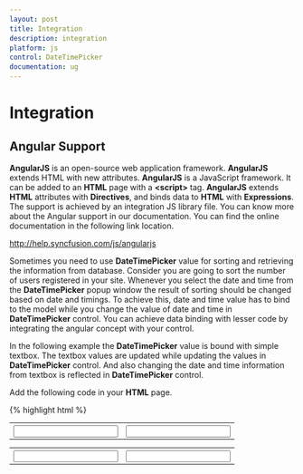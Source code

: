 ```yaml
---
layout: post
title: Integration
description: integration
platform: js
control: DateTimePicker
documentation: ug
---
```


# Integration

## Angular Support

**AngularJS** is an open-source web application framework. **AngularJS** extends HTML with new attributes. **AngularJS** is a JavaScript framework. It can be added to an **HTML** page with a **&lt;script&gt;** tag. **AngularJS** extends **HTML** attributes with **Directives**, and binds data to **HTML** with **Expressions**. The support is achieved by an integration JS library file. You can know more about the Angular support in our documentation. You can find the online documentation in the following link location. 

<http://help.syncfusion.com/js/angularjs>

Sometimes you need to use **DateTimePicker** value for sorting and retrieving the information from database. Consider you are going to sort the number of users registered in your site. Whenever you select the date and time from the **DateTimePicker** popup window the result of sorting should be changed based on date and timings. To achieve this, date and time value has to bind to the model while you change the value of date and time in **DateTimePicker** control. You can achieve data binding with lesser code by integrating the angular concept with your control.  

In the following example the **DateTimePicker** value is bound with simple textbox. The textbox values are updated while updating the values in **DateTimePicker** control. And also changing the date and time information from textbox is reflected in **DateTimePicker** control.

Add the following code in your **HTML** page.



{% highlight html %}
  
<!doctype html>
<html xmlns="http://www.w3.org/1999/xhtml" ng-app="DateTimeCtrl">
   <head>
      <title>Essential Studio for JavaScript :  Angular</title>
      <!-- style sheet for default theme(flat azure) -->
      <link href="http://cdn.syncfusion.com/{{ site.releaseversion }}/js/web/flat-azure/ej.web.all.min.css" rel="stylesheet" />
      <!--scripts-->
      <script src="http://cdn.syncfusion.com/js/assets/external/jquery-1.10.2.min.js"> </script>
      <script src="http://cdn.syncfusion.com/js/assets/external/jquery.globalize.min.js"></script>
      <script src="http://cdn.syncfusion.com/js/assets/external/jquery.easing.1.3.min.js"> </script>
      <script src="http://cdn.syncfusion.com/js/assets/external/angular.min.js"> </script>
      <script src="http://cdn.syncfusion.com/{{ site.releaseversion }}/js/web/ej.web.all.min.js"></script>
      <script src="http://cdn.syncfusion.com/{{ site.releaseversion }}/js/ej.widget.angular.min.js"></script>
   </head>
   <body ng-controller="DateTimePickerCtrl">
      <table>
         <th>
            <div id="control">
               <input type="text" id="dateTime" ej-datetimepicker e-value="value" e-width="width" e-open='isOpen' e-close='isClose' e-change='isChange' />
            </div>
         </th>
         <th>
            <div id="binding">
               <input type="text" id="dateTime1" ej-datetimepicker e-value="value" e-width="width" />
            </div>
         </th>
      </table>
      <script type="text/javascript">
         // Add the code in your script section to render DateTimePicker with Angular Binding
         
         angular.module('DateTimeCtrl', ['ejangular'])
         .controller('DateTimePickerCtrl', function ($scope) {
             $scope.value = "9/17/2014 2:47 AM";
             $scope.width = "200px";
         });
         
      </script>
      <style type="text/css" class="cssStyles">
         #binding {
         margin-left: 150px;
         }
      </style>
   </body>
</html>

{% endhighlight %}



![](/js/DateTimePicker/Integration_images/Integration_img1.png)

## Knockout Support

**KnockoutJS** is a **MVVM** library that allows the separation of concerns. **Essential** **JavaScript** has full support for **KnockoutJS**. **Knockout support** is achieved by an integrated **JS** library file. Add the following code for **Knockout Binding** menu rendering.

If you use **KO** with your applications, you can get following benefits:

* You can connect UI elements with data model anytime. 
* Easily create complex dynamic data model.  
* Automatically update UI when data model is changed. When UI is changed data model is changed automatically. 


Add the following code in your **HTML** page.


{% highlight html %}
   
<!DOCTYPE html>
<html xmlns="http://www.w3.org/1999/xhtml">
   <head>
      <link href="http://cdn.syncfusion.com/{{ site.releaseversion }}/js/web/flat-azure/ej.web.all.min.css" rel="stylesheet" />
      <script src="http://cdn.syncfusion.com/js/assets/external/jquery-1.10.2.min.js"></script>
      <script src="http://cdn.syncfusion.com/js/assets/external/jquery.globalize.min.js"> </script>
      <script src="http://cdn.syncfusion.com/js/assets/external/jquery.easing.1.3.min.js"> </script>
      <script src="http://cdn.syncfusion.com/js/assets/external/knockout.min.js"></script>
      <script src="http://cdn.syncfusion.com/{{ site.releaseversion }}/js/web/ej.web.all.min.js"> </script>
      <script src="http://cdn.syncfusion.com/{{ site.releaseversion }}/js/ej.widget.ko.min.js"></script>
   </head>
   <body>
      <table>
         <th>
            <div id="control">
               <input type="text" id="dateTime" data-bind="ejDateTimePicker: { value: value, width: '160px' }" />
            </div>
         </th>
         <th>
            <div id="control1">
               <input type="text" id="Text1" data-bind="ejDateTimePicker: { value: value, width: '160px' }" />
            </div>
         </th>
      </table>
      <script type="text/javascript">
         // Add the code in your script section to render the DateTimePicker with knockout binding
         
         window.viewModel = {
             value: ko.observable("3/18/2014 2:47 AM")
         };
         
         $(function () {
             // declaration
             ko.applyBindings(viewModel);
         });
         
      </script>
      <style type="text/css" class="cssStyles">
         #control1 {
               margin-left: 150px;
         }
      </style>
   </body>
</html>


{% endhighlight %}


![](/js/DateTimePicker/Integration_images/Integration_img2.png)

